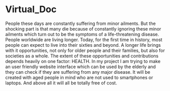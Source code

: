 # Virtual_Doc
People these days are constantly suffering from minor ailments. But the shocking part is that many die because of constantly ignoring these minor ailments which turn out to be the symptoms of a life-threatening disease. People worldwide are living longer. Today, for the first time in history, most people can expect to live into their sixties and beyond. A longer life brings with it opportunities, not only for older people and their families, but also for societies as a whole. The extent of these opportunities and contributions depends heavily on one factor: HEALTH. In my project I am trying to make an user friendly website interface which can be used by the elderly and they can check if they are suffering from any major disease. It will be created with aged people in mind who are not used to smartphones or laptops. And above all it will all be totally free of cost.
